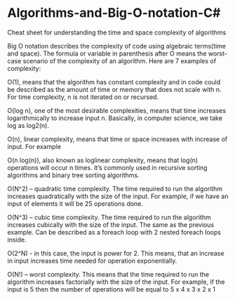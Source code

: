 # Algorithms-and-Big-O-notation-C#
Cheat sheet for understanding the time and space complexity of algorithms

Big O notation describes the complexity of code using algebraic terms(time and space).
The formula or variable in parenthesis after O means the worst-case scenario of the complexity of an algorithm.
Here are 7 examples of complexity:

O(1), means that the algorithm has constant complexity and in code could be described as the amount of time or memory that does not scale with n. For time complexity, n is not iterated on or recursed.

O(log n), one of the most desirable complexities, means that time increases logarithmically to increase input n. Basically, in computer science, we take log as log2(n).

O(n), linear complexity, means that time or space increases with increase of input. For example

O(n log(n)), also known as loglinear complexity, means that log(n) operations will occur n times. It’s commonly used in recursive sorting algorithms and binary tree sorting algorithms.

O(N^2) – quadratic time complexity. The time required to run the algorithm increases quadratically with the size of the input. For example, if we have an input of elements it will be 25 operations done.

O(N^3) – cubic time complexity. The time required to run the algorithm increases cubically with the size of the input. The same as the previous example. Can be described as a foreach loop with 2 nested foreach loops inside.

O(2^N) - in this case, the input is power for 2. This means, that an increase in input increases time needed for operation exponentially.

O(N!) – worst complexity. This means that the time required to run the algorithm increases factorially with the size of the input. For example, if the input is 5 then the number of operations will be equal to 5 x 4 x 3 x 2 x 1
